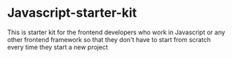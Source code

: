 # Javascript-starter-kit
This is starter kit for the frontend developers who work in Javascript or any other frontend framework so that they don't have to start from scratch every time they start a new project
